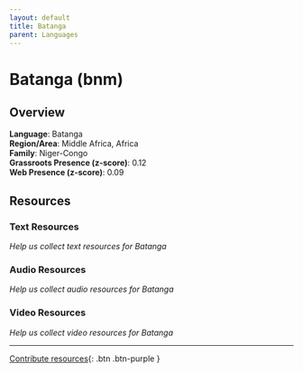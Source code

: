 ```yaml
---
layout: default
title: Batanga
parent: Languages
---
```


# Batanga (bnm)

## Overview

**Language**: Batanga  
**Region/Area**: Middle Africa, Africa  
**Family**: Niger-Congo  
**Grassroots Presence (z-score)**: 0.12  
**Web Presence (z-score)**: 0.09  

## Resources

### Text Resources
*Help us collect text resources for Batanga*

### Audio Resources
*Help us collect audio resources for Batanga*

### Video Resources
*Help us collect video resources for Batanga*

---

[Contribute resources](https://forms.office.com/e/1SfLJx3u1r){: .btn .btn-purple }

